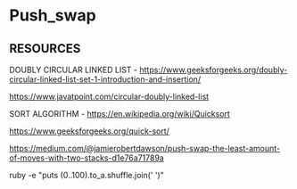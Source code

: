 # Push_swap

## RESOURCES

DOUBLY CIRCULAR LINKED LIST - https://www.geeksforgeeks.org/doubly-circular-linked-list-set-1-introduction-and-insertion/

https://www.javatpoint.com/circular-doubly-linked-list

SORT ALGORITHM - https://en.wikipedia.org/wiki/Quicksort

https://www.geeksforgeeks.org/quick-sort/

https://medium.com/@jamierobertdawson/push-swap-the-least-amount-of-moves-with-two-stacks-d1e76a71789a

ruby -e "puts (0..100).to_a.shuffle.join(' ')"